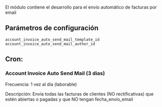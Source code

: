 El módulo contiene el desarrollo para el envío automático de facturas por email


## Parámetros de configuración
```
account_invoice_auto_send_mail_template_id
account_invoice_auto_send_mail_author_id
``` 

## Cron:

### Account Invoice Auto Send Mail (3 dias)
Frecuencia: 1 vez al día (laborable)

Descripción: Envía todas las facturas de clientes (NO rectificativas) que estén abiertas o pagadas y que NO tengan fecha_envio_email
